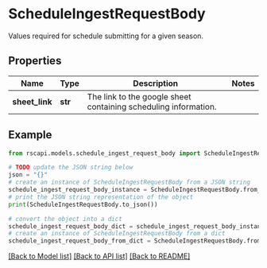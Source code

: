 # ScheduleIngestRequestBody

Values required for schedule submitting for a given season.

## Properties

Name | Type | Description | Notes
------------ | ------------- | ------------- | -------------
**sheet_link** | **str** | The link to the google sheet containing scheduling information. | 

## Example

```python
from rscapi.models.schedule_ingest_request_body import ScheduleIngestRequestBody

# TODO update the JSON string below
json = "{}"
# create an instance of ScheduleIngestRequestBody from a JSON string
schedule_ingest_request_body_instance = ScheduleIngestRequestBody.from_json(json)
# print the JSON string representation of the object
print(ScheduleIngestRequestBody.to_json())

# convert the object into a dict
schedule_ingest_request_body_dict = schedule_ingest_request_body_instance.to_dict()
# create an instance of ScheduleIngestRequestBody from a dict
schedule_ingest_request_body_from_dict = ScheduleIngestRequestBody.from_dict(schedule_ingest_request_body_dict)
```
[[Back to Model list]](../README.md#documentation-for-models) [[Back to API list]](../README.md#documentation-for-api-endpoints) [[Back to README]](../README.md)


